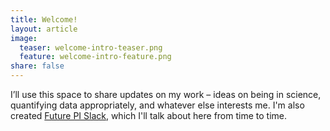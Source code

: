 ```yaml
---
title: Welcome!
layout: article
image:
  teaser: welcome-intro-teaser.png
  feature: welcome-intro-feature.png
share: false
---
```

I’ll use this space to share updates on my work – ideas on being in science, quantifying data appropriately, and whatever else interests me. I'm also created [Future PI Slack](https://twitter.com/FuturePI_Slack), which I'll talk about here from time to time.
